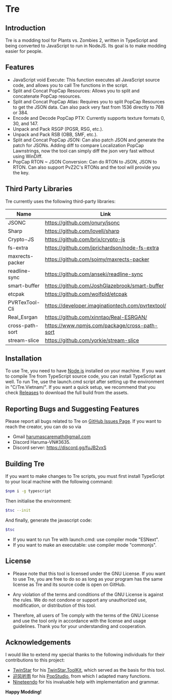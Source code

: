 # Tre
## Introduction


Tre is a modding tool for Plants vs. Zombies 2, written in TypeScript and being converted to JavaScript to run in NodeJS. Its goal is to make modding easier for people.


## Features

- JavaScript void Execute: This function executes all JavaScript source code, and allows you to call Tre functions in the script.
- Split and Concat PopCap Resources: Allows you to split and concatenate PopCap resources.
- Split and Concat PopCap Atlas: Requires you to split PopCap Resources to get the JSON data. Can also pack very fast from 1536 directly to 768 or 384.
- Encode and Decode PopCap PTX: Currently supports texture formats 0, 30, and 147.
- Unpack and Pack RSGP (PGSR, RSG, etc.).
- Unpack and Pack RSB (OBB, SMF, etc.).
- Split and Concat PopCap JSON: Can also patch JSON and generate the patch for JSONs. Adding diff to compare Localization PopCap Lawnstrings, now the tool can simply diff the json very fast without using WinDiff.
- PopCap RTON ~ JSON Conversion: Can do RTON to JSON, JSON to RTON. Can also support PvZ2C's RTONs and the tool will provide you the key.

## Third Party Libraries

Tre currently uses the following third-party libraries:

| Name | Link |
| ------ | ------ |
| JSONC | https://github.com/onury/jsonc |
| Sharp | https://github.com/lovell/sharp |
| Crypto-JS | https://github.com/brix/crypto-js |
| fs-extra | https://github.com/jprichardson/node-fs-extra|
| maxrects-packer | https://github.com/soimy/maxrects-packer|
| readline-sync | https://github.com/anseki/readline-sync |
| smart-buffer | https://github.com/JoshGlazebrook/smart-buffer |
| etcpak | https://github.com/wolfpld/etcpak |
| PVRTexTool-Cli | https://developer.imaginationtech.com/pvrtextool/ |
| Real_Esrgan | https://github.com/xinntao/Real-ESRGAN/ |
| cross-path-sort | https://www.npmjs.com/package/cross-path-sort |
| stream-slice | https://github.com/yorkie/stream-slice |
## Installation

To use Tre, you need to have [Node.js](https://nodejs.org/) installed on your machine. If you want to compile Tre from TypeScript source code, you can install TypeScript as well. To run Tre, use the launch.cmd script after setting up the environment in "C/Tre.Vietnam/".
If you want a quick setup, we recommend that you check [Releases](https://github.com/Tre-VN/Tre/releases/) to download the full build from the assets.
## Reporting Bugs and Suggesting Features

Please report all bugs related to Tre on [GitHub Issues Page](https://github.com/Tre-VN/Tre/issues/).
If you want to reach the creator, you can do so via
- Gmail harumascaremath@gmail.com
- Discord Haruma-VN#3635.
- Discord server: https://discord.gg/fuJB2vxS 

## Building Tre

If you want to make changes to Tre scripts, you must first install TypeScript to your local machine with the following command:

```sh
$npm i -g typescript
```
Then initialise the environment:

```sh
$tsc --init
```
And finally, generate the javascript code:

```sh
$tsc
```
- If you want to run Tre with launch.cmd: use compiler mode "ESNext".
- If you want to make an executable: use compiler mode "commonjs".

## License

- Please note that this tool is licensed under the GNU License. If you want to use Tre, you are free to do so as long as your program has the same license as Tre and its source code is open on GitHub.

- Any violation of the terms and conditions of the GNU License is against the rules. We do not condone or support any unauthorized use, modification, or distribution of this tool.

- Therefore, all users of Tre comply with the terms of the GNU License and use the tool only in accordance with the license and usage guidelines. Thank you for your understanding and cooperation.

## Acknowledgements

I would like to extend my special thanks to the following individuals for their contributions to this project:

- [TwinStar](https://github.com/twinkles-twinstar) for his [TwinStar.ToolKit](https://github.com/twinkles-twinstar/TwinStar.ToolKit), which served as the basis for this tool.
- [迎风听雨](https://github.com/YingFengTingYu) for his [PopStudio](https://github.com/YingFengTingYu/PopStudio), from which I adapted many functions.
- [Nineteendo](https://github.com/Nineteendo) for his invaluable help with implementation and grammar.

**Happy Modding!**

